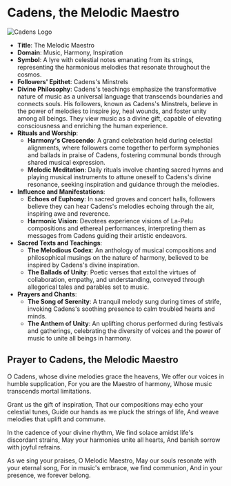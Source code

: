 # Cadens, the Melodic Maestro
![Cadens Logo](../../assets/Cadens-Logo-1.jpg)

- **Title**: The Melodic Maestro
- **Domain**: Music, Harmony, Inspiration
- **Symbol**: A lyre with celestial notes emanating from its strings, representing the harmonious melodies that resonate throughout the cosmos.
- **Followers' Epithet**: Cadens's Minstrels
- **Divine Philosophy**: Cadens's teachings emphasize the transformative nature of music as a universal language that transcends boundaries and connects souls. His followers, known as Cadens's Minstrels, believe in the power of melodies to inspire joy, heal wounds, and foster unity among all beings. They view music as a divine gift, capable of elevating consciousness and enriching the human experience.
- **Rituals and Worship**:
  - **Harmony's Crescendo**: A grand celebration held during celestial alignments, where followers come together to perform symphonies and ballads in praise of Cadens, fostering communal bonds through shared musical expression.
  - **Melodic Meditation**: Daily rituals involve chanting sacred hymns and playing musical instruments to attune oneself to Cadens's divine resonance, seeking inspiration and guidance through the melodies.
- **Influence and Manifestations**:
  - **Echoes of Euphony**: In sacred groves and concert halls, followers believe they can hear Cadens's melodies echoing through the air, inspiring awe and reverence.
  - **Harmonic Vision**: Devotees experience visions of La-Pelu compositions and ethereal performances, interpreting them as messages from Cadens guiding their artistic endeavors.
- **Sacred Texts and Teachings**:
  - **The Melodious Codex**: An anthology of musical compositions and philosophical musings on the nature of harmony, believed to be inspired by Cadens's divine inspiration.
  - **The Ballads of Unity**: Poetic verses that extol the virtues of collaboration, empathy, and understanding, conveyed through allegorical tales and parables set to music.
- **Prayers and Chants**:
  - **The Song of Serenity**: A tranquil melody sung during times of strife, invoking Cadens's soothing presence to calm troubled hearts and minds.
  - **The Anthem of Unity**: An uplifting chorus performed during festivals and gatherings, celebrating the diversity of voices and the power of music to unite all beings in harmony.

## Prayer to Cadens, the Melodic Maestro

O Cadens, whose divine melodies grace the heavens,
We offer our voices in humble supplication,
For you are the Maestro of harmony,
Whose music transcends mortal limitations.

Grant us the gift of inspiration,
That our compositions may echo your celestial tunes,
Guide our hands as we pluck the strings of life,
And weave melodies that uplift and commune.

In the cadence of your divine rhythm,
We find solace amidst life's discordant strains,
May your harmonies unite all hearts,
And banish sorrow with joyful refrains.

As we sing your praises, O Melodic Maestro,
May our souls resonate with your eternal song,
For in music's embrace, we find communion,
And in your presence, we forever belong.
